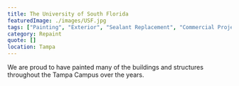 ```yaml
---
title: The University of South Florida
featuredImage: ./images/USF.jpg
tags: ["Painting", "Exterior", "Sealant Replacement", "Commercial Projects", "Interior"]
category: Repaint
quote: []
location: Tampa
---
```


We are proud to have painted many of the buildings and structures throughout the Tampa Campus over the years.
